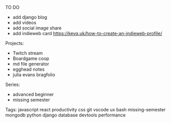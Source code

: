 TO DO

- add django blog
- add videos
- add social image share
- add indieweb card https://kevq.uk/how-to-create-an-indieweb-profile/

Projects:

- Twitch stream
- Boardgame coop
- md file generator
- egghead notes
- julia evans bragfolio

Series:

- advanced beginner
- missing semester

Tags:
javascript
react
productivity
css
git
vscode
ux
bash
missing-semester
mongodb
python
django
database
devtools
performance

